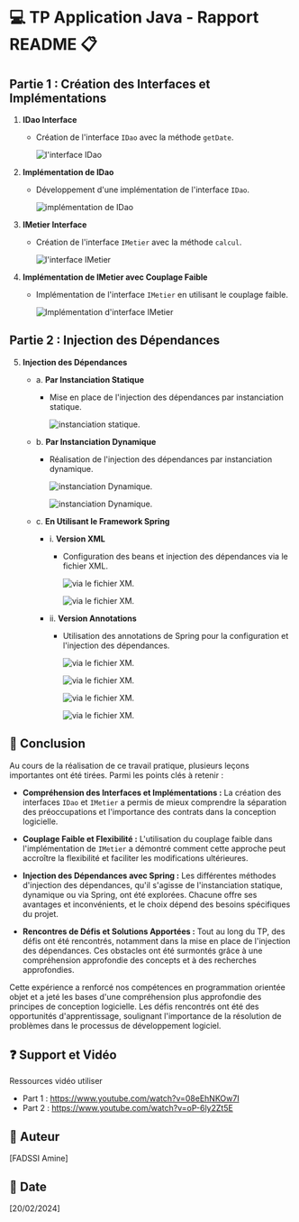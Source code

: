 # :computer: TP Application Java - Rapport README :clipboard:

## Partie 1 : Création des Interfaces et Implémentations

1. **IDao Interface**
    - Création de l'interface `IDao` avec la méthode `getDate`.
      
      ![l'interface `IDao`](https://github.com/Amine-Fadssi/SD-TP1.1/blob/master/screenshots/Screenshot_1.jpg?raw=true)

2. **Implémentation de IDao**
    - Développement d'une implémentation de l'interface `IDao`.

      ![implémentation de `IDao`](https://github.com/Amine-Fadssi/SD-TP1.1/blob/master/screenshots/Screenshot_2.jpg?raw=true)

3. **IMetier Interface**
    - Création de l'interface `IMetier` avec la méthode `calcul`.
  
      ![l'interface `IMetier`](https://github.com/Amine-Fadssi/SD-TP1.1/blob/master/screenshots/Screenshot_3.jpg?raw=true)

4. **Implémentation de IMetier avec Couplage Faible**
    - Implémentation de l'interface `IMetier` en utilisant le couplage faible.
  
      ![Implémentation d'interface `IMetier`](https://github.com/Amine-Fadssi/SD-TP1.1/blob/master/screenshots/Screenshot_4.jpg?raw=true)

## Partie 2 : Injection des Dépendances

5. **Injection des Dépendances**
    - a. **Par Instanciation Statique**
        - Mise en place de l'injection des dépendances par instanciation statique.
     
          ![instanciation statique.](https://github.com/Amine-Fadssi/SD-TP1.1/blob/master/screenshots/Screenshot_5.jpg?raw=true)

    - b. **Par Instanciation Dynamique**
        - Réalisation de l'injection des dépendances par instanciation dynamique.
     
          ![instanciation Dynamique.](https://github.com/Amine-Fadssi/SD-TP1.1/blob/master/screenshots/Screenshot_6.jpg?raw=true)

          ![instanciation Dynamique.](https://github.com/Amine-Fadssi/SD-TP1.1/blob/master/screenshots/Screenshot_7.jpg?raw=true)

    - c. **En Utilisant le Framework Spring**
        - i. **Version XML**
            - Configuration des beans et injection des dépendances via le fichier XML.
         
               ![via le fichier XM.](https://github.com/Amine-Fadssi/SD-TP1.1/blob/master/screenshots/Screenshot_8.jpg?raw=true)

               ![via le fichier XM.](https://github.com/Amine-Fadssi/SD-TP1.1/blob/master/screenshots/Screenshot_9.jpg?raw=true)

        - ii. **Version Annotations**
            - Utilisation des annotations de Spring pour la configuration et l'injection des dépendances.
         
              ![via le fichier XM.](https://github.com/Amine-Fadssi/SD-TP1.1/blob/master/screenshots/Screenshot_10.jpg?raw=true)

              ![via le fichier XM.](https://github.com/Amine-Fadssi/SD-TP1.1/blob/master/screenshots/Screenshot_11.jpg?raw=true)

              ![via le fichier XM.](https://github.com/Amine-Fadssi/SD-TP1.1/blob/master/screenshots/Screenshot_12.jpg?raw=true)

              ![via le fichier XM.](https://github.com/Amine-Fadssi/SD-TP1.1/blob/master/screenshots/Screenshot_13.jpg?raw=true)


## :bookmark_tabs: Conclusion
Au cours de la réalisation de ce travail pratique, plusieurs leçons importantes ont été tirées. Parmi les points clés à retenir :

- **Compréhension des Interfaces et Implémentations :** La création des interfaces `IDao` et `IMetier` a permis de mieux comprendre la séparation des préoccupations et l'importance des contrats dans la conception logicielle.

- **Couplage Faible et Flexibilité :** L'utilisation du couplage faible dans l'implémentation de `IMetier` a démontré comment cette approche peut accroître la flexibilité et faciliter les modifications ultérieures.

- **Injection des Dépendances avec Spring :** Les différentes méthodes d'injection des dépendances, qu'il s'agisse de l'instanciation statique, dynamique ou via Spring, ont été explorées. Chacune offre ses avantages et inconvénients, et le choix dépend des besoins spécifiques du projet.

- **Rencontres de Défis et Solutions Apportées :** Tout au long du TP, des défis ont été rencontrés, notamment dans la mise en place de l'injection des dépendances. Ces obstacles ont été surmontés grâce à une compréhension approfondie des concepts et à des recherches approfondies.

Cette expérience a renforcé nos compétences en programmation orientée objet et a jeté les bases d'une compréhension plus approfondie des principes de conception logicielle. Les défis rencontrés ont été des opportunités d'apprentissage, soulignant l'importance de la résolution de problèmes dans le processus de développement logiciel.

## :question: Support et Vidéo
Ressources vidéo utiliser 
  - Part 1 : https://www.youtube.com/watch?v=08eEhNKOw7I
  - Part 2 :  https://www.youtube.com/watch?v=oP-6ly2Zt5E

## :bust_in_silhouette: Auteur
[FADSSI Amine]

## :date: Date
[20/02/2024]
